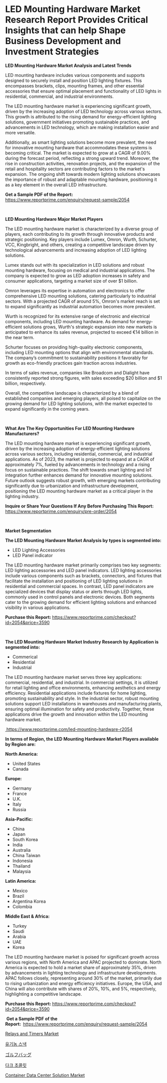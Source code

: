 <p><h1>LED Mounting Hardware Market Research Report Provides Critical Insights that can help Shape Business Development and Investment Strategies</h1></p><p><strong>LED Mounting Hardware Market Analysis and Latest Trends</strong></p>
<p><p>LED mounting hardware includes various components and supports designed to securely install and position LED lighting fixtures. This encompasses brackets, clips, mounting frames, and other essential accessories that ensure optimal placement and functionality of LED lights in residential, commercial, and industrial environments. </p><p>The LED mounting hardware market is experiencing significant growth, driven by the increasing adoption of LED technology across various sectors. This growth is attributed to the rising demand for energy-efficient lighting solutions, government initiatives promoting sustainable practices, and advancements in LED technology, which are making installation easier and more versatile. </p><p>Additionally, as smart lighting solutions become more prevalent, the need for innovative mounting hardware that accommodates these systems is becoming critical. The market is expected to grow at a CAGR of 9.00% during the forecast period, reflecting a strong upward trend. Moreover, the rise in construction activities, renovation projects, and the expansion of the retail and hospitality sectors are contributing factors to the market's expansion. The ongoing shift towards modern lighting solutions showcases the importance of robust and adaptable mounting hardware, positioning it as a key element in the overall LED infrastructure.</p></p>
<p><strong>Get a Sample PDF of the Report:&nbsp;</strong> <a href="https://www.reportprime.com/enquiry/request-sample/2054">https://www.reportprime.com/enquiry/request-sample/2054</a></p>
<p>&nbsp;</p>
<p><strong>LED Mounting Hardware Major Market Players</strong></p>
<p><p>The LED mounting hardware market is characterized by a diverse group of players, each contributing to its growth through innovative products and strategic positioning. Key players include Lumex, Omron, Wurth, Schurter, VCC, Kingbright, and others, creating a competitive landscape driven by technological advancements and increasing adoption of LED lighting solutions.</p><p>Lumex stands out with its specialization in LED solutions and robust mounting hardware, focusing on medical and industrial applications. The company is expected to grow as LED adoption increases in safety and consumer applications, targeting a market size of over $1 billion.</p><p>Omron leverages its expertise in automation and electronics to offer comprehensive LED mounting solutions, catering particularly to industrial sectors. With a projected CAGR of around 5%, Omron's market reach is set to expand significantly as industrial automation becomes more prevalent.</p><p>Wurth is recognized for its extensive range of electronic and electrical components, including LED mounting hardware. As demand for energy-efficient solutions grows, Wurth's strategic expansion into new markets is anticipated to enhance its sales revenue, projected to exceed €14 billion in the near term.</p><p>Schurter focuses on providing high-quality electronic components, including LED mounting options that align with environmental standards. The company’s commitment to sustainability positions it favorably for growth as eco-friendly practices gain traction across industries.</p><p>In terms of sales revenue, companies like Broadcom and Dialight have consistently reported strong figures, with sales exceeding $20 billion and $1 billion, respectively. </p><p>Overall, the competitive landscape is characterized by a blend of established companies and emerging players, all poised to capitalize on the growing demand for LED lighting solutions, with the market expected to expand significantly in the coming years.</p></p>
<p>&nbsp;</p>
<p><strong>What Are The Key Opportunities For LED Mounting Hardware Manufacturers?</strong></p>
<p><p>The LED mounting hardware market is experiencing significant growth, driven by the increasing adoption of energy-efficient lighting solutions across various sectors, including residential, commercial, and industrial applications. As of 2023, the market is projected to expand at a CAGR of approximately 7%, fueled by advancements in technology and a rising focus on sustainable practices. The shift towards smart lighting and IoT integration further enhances demand for innovative mounting solutions. Future outlook suggests robust growth, with emerging markets contributing significantly due to urbanization and infrastructure development, positioning the LED mounting hardware market as a critical player in the lighting industry.</p></p>
<p><strong>Inquire or Share Your Questions If Any Before Purchasing This Report:</strong> <a href="https://www.reportprime.com/enquiry/pre-order/2054">https://www.reportprime.com/enquiry/pre-order/2054</a></p>
<p>&nbsp;</p>
<p><strong>Market Segmentation</strong></p>
<p><strong>The LED Mounting Hardware Market Analysis by types is segmented into:</strong></p>
<p><ul><li>LED Lighting Accessories</li><li>LED Panel indicator</li></ul></p>
<p><p>The LED mounting hardware market primarily comprises two key segments: LED lighting accessories and LED panel indicators. LED lighting accessories include various components such as brackets, connectors, and fixtures that facilitate the installation and positioning of LED lighting solutions in residential and commercial spaces. In contrast, LED panel indicators are specialized devices that display status or alerts through LED lights, commonly used in control panels and electronic devices. Both segments cater to the growing demand for efficient lighting solutions and enhanced visibility in various applications.</p></p>
<p><strong>Purchase this Report:&nbsp;</strong><a href="https://www.reportprime.com/checkout?id=2054&price=3590">https://www.reportprime.com/checkout?id=2054&price=3590</a></p>
<p>&nbsp;</p>
<p><strong>The LED Mounting Hardware Market Industry Research by Application is segmented into:</strong></p>
<p><ul><li>Commerical</li><li>Residential</li><li>Industrial</li></ul></p>
<p><p>The LED mounting hardware market serves three key applications: commercial, residential, and industrial. In commercial settings, it is utilized for retail lighting and office environments, enhancing aesthetics and energy efficiency. Residential applications include fixtures for home lighting, promoting sustainability and style. In the industrial sector, robust mounting solutions support LED installations in warehouses and manufacturing plants, ensuring optimal illumination for safety and productivity. Together, these applications drive the growth and innovation within the LED mounting hardware market.</p></p>
<p><a href="https://www.reportprime.com/led-mounting-hardware-r2054">&nbsp;https://www.reportprime.com/led-mounting-hardware-r2054</a></p>
<p><strong>In terms of Region, the LED Mounting Hardware Market Players available by Region are:</strong></p>
<p>
    <p> <strong> North America: </strong>
        <ul>
            <li>United States</li>
            <li>Canada</li>
        </ul>
        </p> 
    <p> <strong> Europe: </strong>
        <ul>
            <li>Germany</li>
            <li>France</li>
            <li>U.K.</li>
            <li>Italy</li>
            <li>Russia</li>
        </ul>
        </p> 
    <p> <strong> Asia-Pacific: </strong>
        <ul>
            <li>China</li>
            <li>Japan</li>
            <li>South Korea</li>
            <li>India</li>
            <li>Australia</li>
            <li>China Taiwan</li>
            <li>Indonesia</li>
            <li>Thailand</li>
            <li>Malaysia</li>
        </ul>
        </p> 
    <p> <strong> Latin America: </strong>
        <ul>
            <li>Mexico</li>
            <li>Brazil</li>
            <li>Argentina Korea</li>
            <li>Colombia</li>
        </ul>
        </p> 
    <p> <strong> Middle East & Africa: </strong>
        <ul>
            <li>Turkey</li>
            <li>Saudi</li>
            <li>Arabia</li>
            <li>UAE</li>
            <li>Korea</li>
        </ul>
    </p>
    </p>
<p><p>The LED mounting hardware market is poised for significant growth across various regions, with North America and APAC projected to dominate. North America is expected to hold a market share of approximately 35%, driven by advancements in lighting technology and infrastructure developments. APAC follows closely, representing around 30% of the market, primarily due to rising urbanization and energy efficiency initiatives. Europe, the USA, and China will also contribute with shares of 20%, 10%, and 5%, respectively, highlighting a competitive landscape.</p></p>
<p><strong>Purchase this Report: </strong><a href="https://www.reportprime.com/checkout?id=2054&price=3590">https://www.reportprime.com/checkout?id=2054&price=3590</a></p>
<p>&nbsp;<strong>Get a Sample PDF of the Report:&nbsp;&nbsp;</strong><a href="https://www.reportprime.com/enquiry/request-sample/2054">https://www.reportprime.com/enquiry/request-sample/2054</a></p>
<p><strong></strong></p>
<p><p><a href="https://github.com/globismark/Market-Research-Report-List-5/blob/main/relays-and-timers-market.md">Relays and Timers Market</a></p><p><a href="https://medium.com/@eunicevaughan35/%EC%9C%A0%EA%B8%B0%EB%86%8D-%EC%8A%A4%EB%82%B5-%EC%8B%9C%EC%9E%A5-2024-2031%EB%85%84-%EA%B8%80%EB%A1%9C%EB%B2%8C-%EB%B0%8F-%EC%A7%80%EC%97%AD-%EB%B6%84%EC%84%9D-e3aa8ec5f7ff">유기농 스낵</a></p><p><a href="https://medium.com/@samleite85/%E3%82%B4%E3%83%AB%E3%83%95%E3%83%90%E3%83%83%E3%82%B0%E5%B8%82%E5%A0%B4-2024%E5%B9%B4%E3%81%8B%E3%82%892031%E5%B9%B4%E3%81%BE%E3%81%A7%E3%81%AE%E6%A5%AD%E7%95%8C%E5%8B%95%E5%90%91%E3%81%A8%E4%BA%88%E6%B8%AC-c7c01b58e1e3">ゴルフバッグ</a></p><p><a href="https://medium.com/@eunicevaughan35/%EB%8B%A4%ED%81%AC-%EC%B4%88%EC%BD%9C%EB%A6%BF-%EC%8B%9C%EC%9E%A5-%EA%B0%9C%EC%9A%94-%EC%A7%80%EC%97%AD-%EC%A0%84%EB%A7%9D-%EB%B0%8F-%EB%8B%A4%ED%81%AC-%EC%B4%88%EC%BD%9C%EB%A6%BF-%EC%8B%9C%EC%9E%A5%EC%9D%98-%EA%B2%BD%EC%9F%81-%EC%A0%84%EB%9E%B5-2024%EB%85%84%EB%B6%80%ED%84%B0-2031%EB%85%84%EA%B9%8C%EC%A7%80-14-2-%EC%9D%98-cagr%EB%A1%9C-%EC%84%B1%EC%9E%A5%ED%95%A0-%EA%B2%83%EC%9C%BC%EB%A1%9C-%EC%98%88%EC%83%81%EB%90%A9%EB%8B%88%EB%8B%A4-79aff571effb">다크 초콜릿</a></p><p><a href="https://medium.com/@chloeconn57/container-data-center-solution-market-size-growth-trends-statistics-forecasts-2024-2031-7adc08c32313">Container Data Center Solution Market</a></p></p>